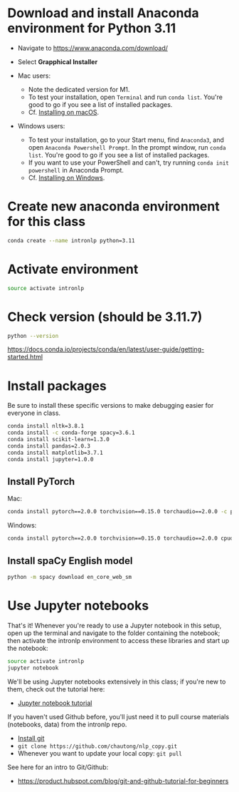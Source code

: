 # Download and install Anaconda environment for Python 3.11

- Navigate to https://www.anaconda.com/download/
- Select **Grapphical Installer**
- Mac users: 
    - Note the dedicated version for M1. 
    - To test your installation, open `Terminal` and run `conda list`. You're good to go if you see a list of installed packages.
    - Cf. [Installing on macOS](https://docs.conda.io/projects/conda/en/latest/user-guide/install/macos.html). 
    
- Windows users: 
    - To test your installation, go to your Start menu, find `Anaconda3`, and open `Anaconda Powershell Prompt`. In the prompt window, run `conda list`. You're good to go if you see a list of installed packages.
    - If you want to use your PowerShell and can't, try running `conda init powershell` in Anaconda Prompt.
    - Cf. [Installing on Windows](https://docs.conda.io/projects/conda/en/latest/user-guide/install/windows.html).

# Create new anaconda environment for this class

```sh
conda create --name intronlp python=3.11
 ```

# Activate environment

```sh
source activate intronlp
```

# Check version (should be 3.11.7)

```sh
python --version 
```
https://docs.conda.io/projects/conda/en/latest/user-guide/getting-started.html

# Install packages

Be sure to install these specific versions to make debugging easier for everyone in class.

```sh
conda install nltk=3.8.1
conda install -c conda-forge spacy=3.6.1
conda install scikit-learn=1.3.0
conda install pandas=2.0.3
conda install matplotlib=3.7.1
conda install jupyter=1.0.0
```

## Install PyTorch

Mac:

```sh
conda install pytorch==2.0.0 torchvision==0.15.0 torchaudio==2.0.0 -c pytorch
```

Windows:

```sh
conda install pytorch==2.0.0 torchvision==0.15.0 torchaudio==2.0.0 cpuonly -c pytorch
```


## Install spaCy English model

```sh
python -m spacy download en_core_web_sm
```

# Use Jupyter notebooks

That's it! Whenever you're ready to use a Jupyter notebook in this setup, open up the terminal and navigate to the folder containing the notebook; then activate the intronlp environment to access these libraries and start up the notebook:

```sh
source activate intronlp
jupyter notebook
```

We'll be using Jupyter notebooks extensively in this class; if you're new to them, check out the tutorial here:

* [Jupyter notebook tutorial](https://www.dataquest.io/blog/jupyter-notebook-tutorial/)

If you haven't used Github before, you'll just need it to pull course materials (notebooks, data) from the intronlp repo.

* [Install git](https://git-scm.com/book/en/v2/Getting-Started-Installing-Git)
*  `git clone https://github.com/chautong/nlp_copy.git`
* Whenever you want to update your local copy: `git pull`

See here for an intro to Git/Github:

* https://product.hubspot.com/blog/git-and-github-tutorial-for-beginners


